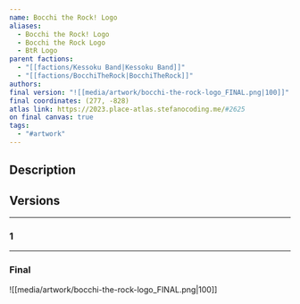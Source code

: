 ```yaml
---
name: Bocchi the Rock! Logo
aliases:
  - Bocchi the Rock! Logo
  - Bocchi the Rock Logo
  - BtR Logo
parent factions:
  - "[[factions/Kessoku Band|Kessoku Band]]"
  - "[[factions/BocchiTheRock|BocchiTheRock]]"
authors: 
final version: "![[media/artwork/bocchi-the-rock-logo_FINAL.png|100]]"
final coordinates: (277, -828)
atlas link: https://2023.place-atlas.stefanocoding.me/#2625
on final canvas: true
tags:
  - "#artwork"
---
```

## Description


## Versions
___
### 1

___
### Final
![[media/artwork/bocchi-the-rock-logo_FINAL.png|100]]